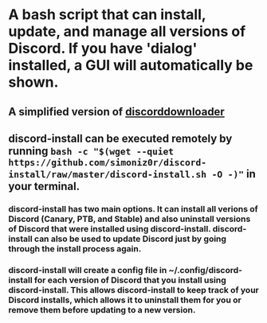 # A bash script that can install, update, and manage all versions of Discord. If you have 'dialog' installed, a GUI will automatically be shown. 
## A simplified version of [discorddownloader](http://www.simonizor.gq/discorddownloader)

## discord-install can be executed remotely by running `bash -c "$(wget --quiet https://github.com/simoniz0r/discord-install/raw/master/discord-install.sh -O -)"` in your terminal.

### discord-install has two main options.  It can install all verions of Discord (Canary, PTB, and Stable) and also uninstall versions of Discord that were installed using discord-install.  discord-install can also be used to update Discord just by going through the install process again.

### discord-install will create a config file in ~/.config/discord-install for each version of Discord that you install using discord-install.  This allows discord-install to keep track of your Discord installs, which allows it to uninstall them for you or remove them before updating to a new version.
